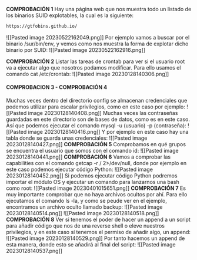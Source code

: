 **COMPROBACIÓN 1**
Hay una página web que nos muestra todo un listado de los binarios SUID explotables, la cual es la siguiente:
```bash
https://gtfobins.github.io/
```
![[Pasted image 20230522162049.png]]
Por ejemplo vamos a buscar por el binario /sur/bin/env, y vemos como nos muestra la forma de explotar dicho binario por SUID:
![[Pasted image 20230522162916.png]]


**COMPROBACIÓN 2**
Listar las tareas de crontab para ver si el usuario root va a ejecutar algo que nosotros podamos modificar. Para ello usamos el comando cat /etc/crontab:
![[Pasted image 20230128140306.png]]
#### COMPROBACION 3 - **COMPROBACIÓN 4**
Muchas veces dentro del directorio config se almacenan credenciales que podemos utilizar para escalar privilegios, como en este caso por ejemplo:
![[Pasted image 20230128140408.png]]
Muchas veces las contraseñas guardadas en este directorio son de bases de datos, como es en este caso. Así que podemos ejecutar el comando mysql -u (usuario) -p (contraseña):
![[Pasted image 20230128140416.png]]
Y por ejemplo en este caso hay una tabla donde se guarda unas credenciales:
![[Pasted image 20230128140427.png]]
**COMPROBACIÓN 5**
Comprobamos en qué grupos se encuentra el usuario que somos con el comando id:
![[Pasted image 20230128140441.png]]
**COMPROBACIÓN 6**
Vamos a comprobar las capabilities con el comando getcap -r / 2>/dev/null, donde por ejemplo en este caso podemos ejecutar código Python:
![[Pasted image 20230128140452.png]]
Si podemos ejecutar código Python podremos importar el módulo OS y ejecutar un comando para lanzarnos una bash como root:
![[Pasted image 20230401015651.png]]
**COMPROBACIÓN 7**
Es muy importante comprobar que no haya archivos ocultos por ahí. Para ello ejecutamos el comando ls -la, y como se peude ver en el ejemplo, encontramos un archivo oculto llamado backup:
![[Pasted image 20230128140514.png]]
![[Pasted image 20230128140518.png]]
**COMPROBACIÓN 8**
Ver si tenemos el poder de hacer un append a un script para añadir código que nos de una reverse shell o eleve nuestros privilegios, y en este caso sí tenemos el permiso de añadir algo, un append:
![[Pasted image 20230128140529.png]]
Por tanto hacemos un append de esta manera, donde esto se añadirá al final del script:
![[Pasted image 20230128140537.png]]